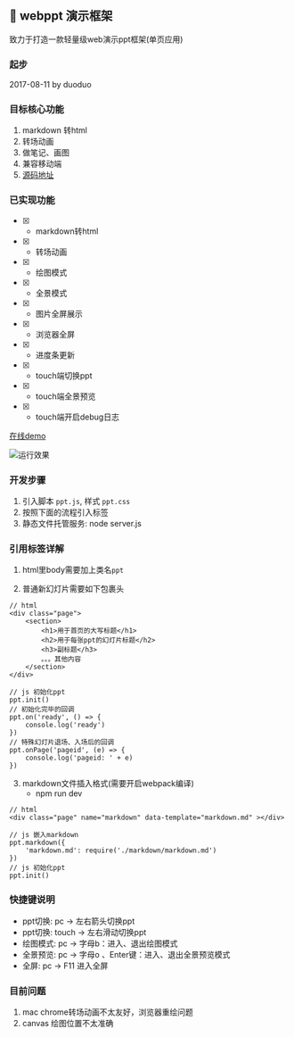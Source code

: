 ## :rabbit: webppt 演示框架
致力于打造一款轻量级web演示ppt框架(单页应用)

### 起步
2017-08-11 by duoduo

### 目标核心功能
1. markdown 转html
2. 转场动画
3. 做笔记、画图
4. 兼容移动端
5. [源码地址](https://github.com/lduoduo/webppt/blob/master/wp/src/lib/ppt.js)

### 已实现功能
- [x] - markdown转html
- [x] - 转场动画
- [x] - 绘图模式
- [x] - 全景模式
- [x] - 图片全屏展示
- [x] - 浏览器全屏
- [x] - 进度条更新
- [x] - touch端切换ppt
- [x] - touch端全景预览
- [x] - touch端开启debug日志

[在线demo](https://ldodo.cc/webppt)

![运行效果](http://wx2.sinaimg.cn/mw1024/74d94e2egy1fig9p5w8bkj212h0kzjxm.jpg)


### 开发步骤
1. 引入脚本 `ppt.js`, 样式 `ppt.css`
2. 按照下面的流程引入标签
3. 静态文件托管服务: node server.js

### 引用标签详解

1. html里body需要加上类名`ppt`

2. 普通新幻灯片需要如下包裹头
```
// html
<div class="page">
    <section>
        <h1>用于首页的大写标题</h1>
        <h2>用于每张ppt的幻灯片标题</h2>
        <h3>副标题</h3>
        。。。其他内容
    </section>
</div>

// js 初始化ppt
ppt.init()
// 初始化完毕的回调
ppt.on('ready', () => {
    console.log('ready')
})
// 特殊幻灯片退场、入场后的回调
ppt.onPage('pageid', (e) => {
    console.log('pageid: ' + e)
})
```

3. markdown文件插入格式(需要开启webpack编译)
    + npm run dev
```
// html
<div class="page" name="markdown" data-template="markdown.md" ></div>

// js 嵌入markdown
ppt.markdown({
    'markdown.md': require('./markdown/markdown.md')
})
// js 初始化ppt
ppt.init()
```

### 快捷键说明
+ ppt切换: pc -> 左右箭头切换ppt
+ ppt切换: touch -> 左右滑动切换ppt
+ 绘图模式: pc -> 字母b：进入、退出绘图模式
+ 全景预览: pc -> 字母o 、Enter键：进入、退出全景预览模式
+ 全屏: pc -> F11 进入全屏

### 目前问题
1. mac chrome转场动画不太友好，浏览器重绘问题
2. canvas 绘图位置不太准确
